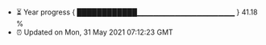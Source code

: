 - ⏳ Year progress { ████████████▁▁▁▁▁▁▁▁▁▁▁▁▁▁▁▁▁▁ } 41.18 %
- ⏰ Updated on Mon, 31 May 2021 07:12:23 GMT

